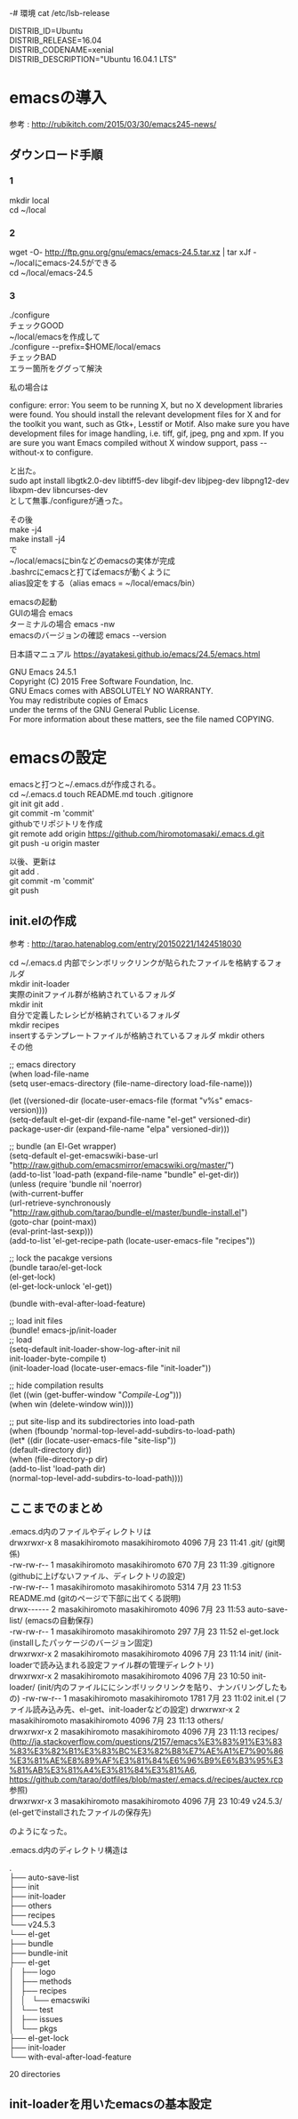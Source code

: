 -# 環境
cat /etc/lsb-release  

DISTRIB_ID=Ubuntu  
DISTRIB_RELEASE=16.04  
DISTRIB_CODENAME=xenial  
DISTRIB_DESCRIPTION="Ubuntu 16.04.1 LTS"  

# emacsの導入
参考 : http://rubikitch.com/2015/03/30/emacs245-news/

## ダウンロード手順
### 1
mkdir local  
cd ~/local  
### 2
wget -O- http://ftp.gnu.org/gnu/emacs/emacs-24.5.tar.xz | tar xJf -  
~/localにemacs-24.5ができる  
cd ~/local/emacs-24.5  
### 3
./configure  
チェックGOOD  
~/local/emacsを作成して  
./configure --prefix=$HOME/local/emacs  
チェックBAD  
エラー箇所をググって解決

私の場合は

configure: error: You seem to be running X, but no X development libraries
were found. You should install the relevant development files for X
and for the toolkit you want, such as Gtk+, Lesstif or Motif. Also make
sure you have development files for image handling, i.e.
tiff, gif, jpeg, png and xpm.
If you are sure you want Emacs compiled without X window support, pass
 --without-x
to configure.

と出た。  
sudo apt install libgtk2.0-dev libtiff5-dev libgif-dev libjpeg-dev libpng12-dev libxpm-dev libncurses-dev  
として無事./configureが通った。 

その後  
make -j4  
make install -j4  
で  
~/local/emacsにbinなどのemacsの実体が完成  
.bashrcにemacsと打てばemacsが動くように  
alias設定をする（alias emacs = ~/local/emacs/bin）  

emacsの起動  
GUIの場合 emacs  
ターミナルの場合 emacs -nw  
emacsのバージョンの確認
emacs --version

日本語マニュアル
https://ayatakesi.github.io/emacs/24.5/emacs.html  

GNU Emacs 24.5.1  
Copyright (C) 2015 Free Software Foundation, Inc.  
GNU Emacs comes with ABSOLUTELY NO WARRANTY.  
You may redistribute copies of Emacs  
under the terms of the GNU General Public License.  
For more information about these matters, see the file named COPYING.  


# emacsの設定
emacsと打つと~/.emacs.dが作成される。  
cd ~/.emacs.d
touch README.md
touch .gitignore  
git init
git add .  
git commit -m 'commit'  
githubでリポジトリを作成  
git remote add origin https://github.com/hiromotomasaki/.emacs.d.git  
git push -u origin master

以後、更新は  
git add .  
git commit -m 'commit'  
git push  

## init.elの作成
参考 : http://tarao.hatenablog.com/entry/20150221/1424518030

cd ~/.emacs.d
内部でシンボリックリンクが貼られたファイルを格納するフォルダ  
mkdir init-loader  
実際のinitファイル群が格納されているフォルダ  
mkdir init  
自分で定義したレシピが格納されているフォルダ  
mkdir recipes  
insertするテンプレートファイルが格納されているフォルダ
mkdir others  
その他  

;; emacs directory  
(when load-file-name  
  (setq user-emacs-directory (file-name-directory load-file-name)))  

(let ((versioned-dir (locate-user-emacs-file (format "v%s" emacs-version))))  
  (setq-default el-get-dir (expand-file-name "el-get" versioned-dir)  
                package-user-dir (expand-file-name "elpa" versioned-dir)))  

;; bundle (an El-Get wrapper)  
(setq-default el-get-emacswiki-base-url  
              "http://raw.github.com/emacsmirror/emacswiki.org/master/")  
(add-to-list 'load-path (expand-file-name "bundle" el-get-dir))  
(unless (require 'bundle nil 'noerror)  
  (with-current-buffer  
      (url-retrieve-synchronously  
       "http://raw.github.com/tarao/bundle-el/master/bundle-install.el")  
    (goto-char (point-max))  
    (eval-print-last-sexp)))  
(add-to-list 'el-get-recipe-path (locate-user-emacs-file "recipes"))  

;; lock the pacakge versions  
(bundle tarao/el-get-lock  
  (el-get-lock)  
  (el-get-lock-unlock 'el-get))  

(bundle with-eval-after-load-feature)  

;; load init files  
(bundle! emacs-jp/init-loader  
  ;; load  
  (setq-default init-loader-show-log-after-init nil  
                init-loader-byte-compile t)  
  (init-loader-load (locate-user-emacs-file "init-loader"))  

  ;; hide compilation results  
  (let ((win (get-buffer-window "*Compile-Log*")))  
    (when win (delete-window win))))  

;; put site-lisp and its subdirectories into load-path  
(when (fboundp 'normal-top-level-add-subdirs-to-load-path)  
  (let* ((dir (locate-user-emacs-file "site-lisp"))  
         (default-directory dir))  
    (when (file-directory-p dir)  
      (add-to-list 'load-path dir)  
      (normal-top-level-add-subdirs-to-load-path))))  

## ここまでのまとめ
.emacs.d内のファイルやディレクトリは  
drwxrwxr-x  8 masakihiromoto masakihiromoto 4096  7月 23 11:41 .git/  (git関係)  
-rw-rw-r--  1 masakihiromoto masakihiromoto  670  7月 23 11:39 .gitignore  (githubに上げないファイル、ディレクトリの設定)  
-rw-rw-r--  1 masakihiromoto masakihiromoto 5314  7月 23 11:53 README.md  (gitのページで下部に出てくる説明)  
drwx------  2 masakihiromoto masakihiromoto 4096  7月 23 11:53 auto-save-list/  (emacsの自動保存)  
-rw-rw-r--  1 masakihiromoto masakihiromoto  297  7月 23 11:52 el-get.lock  (installしたパッケージのバージョン固定)  
drwxrwxr-x  2 masakihiromoto masakihiromoto 4096  7月 23 11:14 init/  (init-loaderで読み込まれる設定ファイル群の管理ディレクトリ)  
drwxrwxr-x  2 masakihiromoto masakihiromoto 4096  7月 23 10:50 init-loader/  (init/内のファイルににシンボリックリンクを貼り、ナンバリングしたもの)
-rw-rw-r--  1 masakihiromoto masakihiromoto 1781  7月 23 11:02 init.el  (ファイル読み込み先、el-get、init-loaderなどの設定)
drwxrwxr-x  2 masakihiromoto masakihiromoto 4096  7月 23 11:13 others/  
drwxrwxr-x  2 masakihiromoto masakihiromoto 4096  7月 23 11:13 recipes/  (http://ja.stackoverflow.com/questions/2157/emacs%E3%83%91%E3%83%83%E3%82%B1%E3%83%BC%E3%82%B8%E7%AE%A1%E7%90%86%E3%81%AE%E8%89%AF%E3%81%84%E6%96%B9%E6%B3%95%E3%81%AB%E3%81%A4%E3%81%84%E3%81%A6, https://github.com/tarao/dotfiles/blob/master/.emacs.d/recipes/auctex.rcp 参照)  
drwxrwxr-x  3 masakihiromoto masakihiromoto 4096  7月 23 10:49 v24.5.3/  (el-getでinstallされたファイルの保存先)  

のようになった。

.emacs.d内のディレクトリ構造は  

.  
├── auto-save-list  
├── init  
├── init-loader  
├── others  
├── recipes  
└── v24.5.3  
    └── el-get  
        ├── bundle  
        ├── bundle-init  
        ├── el-get  
        │   ├── logo  
        │   ├── methods  
        │   ├── recipes  
        │   │   └── emacswiki  
        │   └── test  
        │       ├── issues  
        │       └── pkgs  
        ├── el-get-lock  
        ├── init-loader  
        └── with-eval-after-load-feature  
  
20 directories  

## init-loaderを用いたemacsの基本設定
